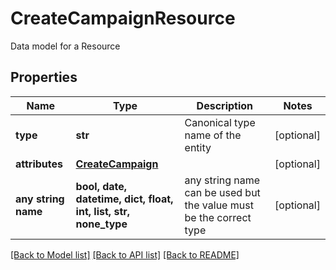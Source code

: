 # CreateCampaignResource

Data model for a Resource

## Properties
Name | Type | Description | Notes
------------ | ------------- | ------------- | -------------
**type** | **str** | Canonical type name of the entity | [optional] 
**attributes** | [**CreateCampaign**](CreateCampaign.md) |  | [optional] 
**any string name** | **bool, date, datetime, dict, float, int, list, str, none_type** | any string name can be used but the value must be the correct type | [optional]

[[Back to Model list]](../README.md#documentation-for-models) [[Back to API list]](../README.md#documentation-for-api-endpoints) [[Back to README]](../README.md)


